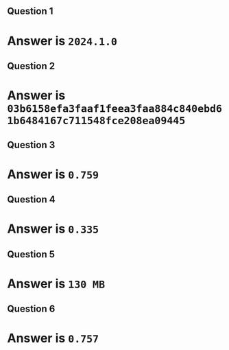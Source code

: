 ## Question 1

# Answer is `2024.1.0`

## Question 2

# Answer is `03b6158efa3faaf1feea3faa884c840ebd61b6484167c711548fce208ea09445`

## Question 3

# Answer is `0.759`

## Question 4

# Answer is `0.335`

## Question 5

# Answer is `130 MB`

## Question 6

# Answer is `0.757`
